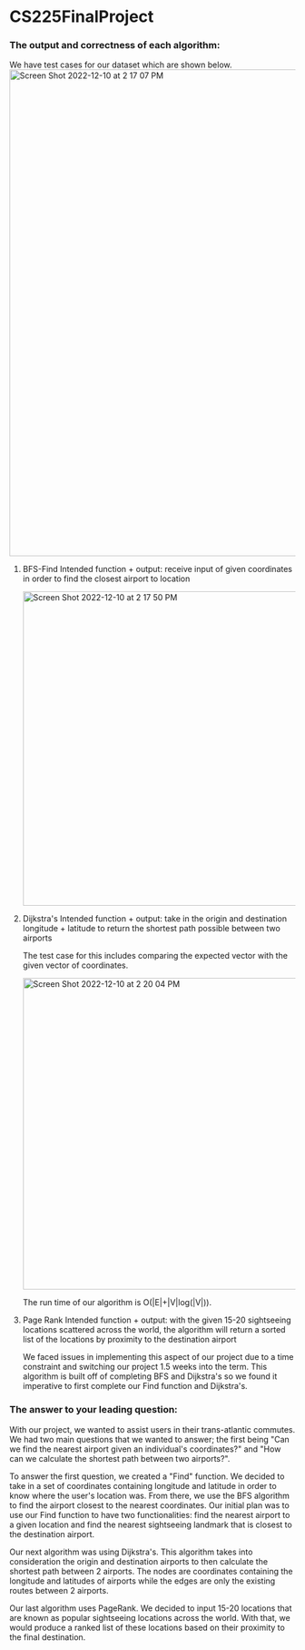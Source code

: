 # CS225FinalProject

### The output and correctness of each algorithm:
We have test cases for our dataset which are shown below. 
<img width="856" alt="Screen Shot 2022-12-10 at 2 17 07 PM" src="https://user-images.githubusercontent.com/90567203/206873743-cab4a9de-499e-49ee-b381-579d90d66b6a.png">

1. BFS-Find
    Intended function + output: receive input of given coordinates in order to find the closest airport to location
    
    <img width="553" alt="Screen Shot 2022-12-10 at 2 17 50 PM" src="https://user-images.githubusercontent.com/90567203/206873778-d0ddafd2-07dd-4f03-846b-eb7aff4b2b39.png">
2. Dijkstra's
    Intended function + output: take in the origin and destination longitude + latitude to return the shortest path possible between two airports
    
    The test case for this includes comparing the expected vector with the given vector of coordinates.  
    
    <img width="548" alt="Screen Shot 2022-12-10 at 2 20 04 PM" src="https://user-images.githubusercontent.com/90567203/206873832-82f17892-3836-44e4-896e-1096a5eabbd7.png">
    
    The run time of our algorithm is O(|E|+|V|log(|V|)).

3. Page Rank 
    Intended function + output: with the given 15-20 sightseeing locations scattered across the world, the algorithm will return a sorted list of the locations by proximity to the destination airport
    
    We faced issues in implementing this aspect of our project due to a time constraint and switching our project 1.5 weeks into the term. This algorithm is built off of completing BFS and Dijkstra's so we found it imperative to first complete our Find function and Dijkstra's.
    


### The answer to your leading question:

With our project, we wanted to assist users in their trans-atlantic commutes. We had two main questions that we wanted to answer; the first being "Can we find the nearest airport given an individual's coordinates?" and "How can we calculate the shortest path between two airports?". 

To answer the first question, we created a "Find" function. We decided to take in a set of coordinates containing longitude and latitude in order to know where the user's location was. From there, we use the BFS algorithm to find the airport closest to the nearest coordinates. Our initial plan was to use our Find function to have two functionalities: find the nearest airport to a given location and find the nearest sightseeing landmark that is closest to the destination airport.


Our next algorithm was using Dijkstra's. This algorithm takes into consideration the origin and destination airports to then calculate the shortest path between 2 airports. The nodes are coordinates containing the longitude and latitudes of airports while the edges are only the existing routes between 2 airports.  


Our last algorithm uses PageRank. We decided to input 15-20 locations that are known as popular sightseeing locations across the world. With that, we would produce a ranked list of these locations based on their proximity to the final destination.

